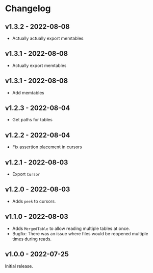 # Changelog

## v1.3.2 - 2022-08-08

- Actually actually export memtables

## v1.3.1 - 2022-08-08

- Actually export memtables

## v1.3.1 - 2022-08-08

- Add memtables

## v1.2.3 - 2022-08-04

- Get paths for tables

## v1.2.2 - 2022-08-04

- Fix assertion placement in cursors

## v1.2.1 - 2022-08-03

- Export `Cursor`


## v1.2.0 - 2022-08-03

- Adds `peek` to cursors.


## v1.1.0 - 2022-08-03

- Adds `MergedTable` to allow reading multiple tables at once.
- Bugfix: There was an issue where files would be reopened multiple times during reads.

## v1.0.0 - 2022-07-25

Initial release.